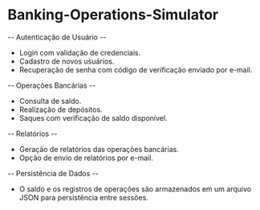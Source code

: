 # Banking-Operations-Simulator

-- Autenticação de Usuário -- 
- Login com validação de credenciais.
- Cadastro de novos usuários.
- Recuperação de senha com código de verificação enviado por e-mail.

-- Operações Bancárias -- 
- Consulta de saldo.
- Realização de depósitos.
- Saques com verificação de saldo disponível.

-- Relatórios --
- Geração de relatórios das operações bancárias.
- Opção de envio de relatórios por e-mail.

-- Persistência de Dados --
- O saldo e os registros de operações são armazenados em um arquivo JSON para persistência entre sessões.
